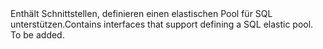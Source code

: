 <Namespace Name="Microsoft.Azure.Management.Sql.Fluent.SqlElasticPool.Definition">
  <Docs>
    <summary><span data-ttu-id="6f63b-101">Enthält Schnittstellen, definieren einen elastischen Pool für SQL unterstützen.</span><span class="sxs-lookup"><span data-stu-id="6f63b-101">Contains interfaces that support defining a SQL elastic pool.</span></span></summary> 
    <remarks>To be added.</remarks>
  </Docs>
</Namespace>

